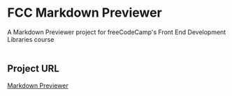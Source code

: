 # FCC Markdown Previewer
A Markdown Previewer project for freeCodeCamp's Front End Development Libraries course
<br><br>
## Project URL
[Markdown Previewer](https://richards-r.github.io/FCC-Markdown-Previewer/)
